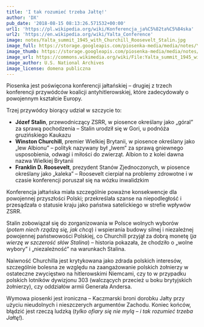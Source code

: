 ```yaml
---
title: 'I tak rozumieć trzeba Jałtę!'
author: 'DX'
pub_date: '2018-08-15 08:13:26.571532+00:00'
url1: 'https://pl.wikipedia.org/wiki/Konferencja_ja%C5%82ta%C5%84ska'
url2: 'https://en.wikipedia.org/wiki/Yalta_Conference'
image: notes/Yalta_summit_1945_with_Churchill_Roosevelt_Stalin.jpg
image_full: https://storage.googleapis.com/piosenka-media/media/notes/Yalta_summit_1945_with_Churchill_Roosevelt_Stalin.jpg
image_thumb: https://storage.googleapis.com/piosenka-media/media/notes/Yalta_summit_1945_with_Churchill_Roosevelt_Stalin.jpg.0x300_q85_upscale.jpg
image_url: https://commons.wikimedia.org/wiki/File:Yalta_summit_1945_with_Churchill,_Roosevelt,_Stalin.jpg
image_author: U.S. National Archives
image_license: domena publiczna
---
```


Piosenka jest poświęcona konferencji jałtańskiej – drugiej z trzech konferencji przywódców koalicji antyhitlerowskiej, które zadecydowały o powojennym kształcie Europy.

Trzej przywódcy biorący udział w szczycie to:

- **Józef Stalin**, przewodniczący ZSRR, w piosence określany jako „góral” za sprawą pochodzenia – Stalin urodził się w Gori, u podnóża gruzińskiego Kaukazu
 - **Winston Churchill**, premier Wielkiej Brytanii, w piosence określany jako „lew Albionu” – polityk nazywany był „lwem” za sprawą gniewnego usposobienia, odwagi i miłości do zwierząt. Albion to z kolei dawna nazwa Wielkiej Brytanii
 - **Franklin D. Roosevelt**, prezydent Stanów Zjednoczonych, w piosence określany jako „kaleka” – Roosevelt cierpiał na problemy zdrowotne i w czasie konferencji poruszał się na wózku inwalidzkim

Konferencja jałtańska miała szczególnie poważne konsekwencje dla powojennej przyszłości Polski; przekreślała szanse na niepodległość i przesądzała o statusie kraju jako państwa satelickiego w strefie wpływów ZSRR. 

Stalin zobowiązał się do zorganizowania w Polsce wolnych wyborów \(_potem niech rządzą się, jak chcą_\) i wspierania budowy silnej i niezależnej powojennej państwowości Polskiej, co Churchill przyjął za dobrą monetę \(_ja wierzę w szczerość słów Stalina_\) – historia pokazała, że chodziło o „wolne wybory” i „niezależność” na warunkach Stalina.

Naiwność Churchilla jest krytykowana jako zdrada polskich interesów, szczególnie bolesna ze względu na zaangażowanie polskich żołnierzy  w ostateczne zwycięstwo na hitlerowskimi Niemcami, czy to w przypadku polskich lotników dywizjonu 303 \(walczących przecież u boku brytyjskich żołnierzy\), czy oddziałów armii Generała Andersa.

Wymowa piosenki jest ironiczna – Kaczmarski broni dorobku Jałty przy użyciu nieudolnych i nieszczerych argumentów Zachodu. Koniec końców, błądzić jest rzeczą ludzką \(_tylko ofiary się nie mylą – i tak rozumieć trzeba Jałtę!_\).